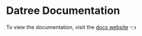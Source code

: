 # Datree Documentation

To view the documentation, visit the [docs website](https://hub.datree.io) :point_left:

